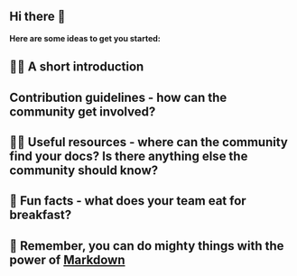 ## Hi there 👋


**Here are some ideas to get you started:**

## 🙋‍♀️ A short introduction 
## Contribution guidelines - how can the community get involved?
## 👩‍💻 Useful resources - where can the community find your docs? Is there anything else the community should know?
## 🍿 Fun facts - what does your team eat for breakfast?
## 🧙 Remember, you can do mighty things with the power of [Markdown](https://docs.github.com/github/writing-on-github/getting-started-with-writing-and-formatting-on-github/basic-writing-and-formatting-syntax)
